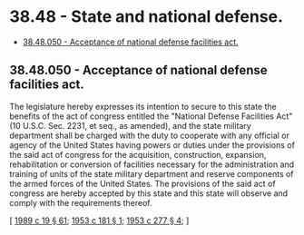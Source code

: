 # 38.48 - State and national defense.
* [38.48.050 - Acceptance of national defense facilities act.](#3848050---acceptance-of-national-defense-facilities-act)
## 38.48.050 - Acceptance of national defense facilities act.
The legislature hereby expresses its intention to secure to this state the benefits of the act of congress entitled the "National Defense Facilities Act" (10 U.S.C. Sec. 2231, et seq., as amended), and the state military department shall be charged with the duty to cooperate with any official or agency of the United States having powers or duties under the provisions of the said act of congress for the acquisition, construction, expansion, rehabilitation or conversion of facilities necessary for the administration and training of units of the state military department and reserve components of the armed forces of the United States. The provisions of the said act of congress are hereby accepted by this state and this state will observe and comply with the requirements thereof.

\[ [1989 c 19 § 61](https://leg.wa.gov/CodeReviser/documents/sessionlaw/1989c19.pdf?cite=1989%20c%2019%20§%2061); [1953 c 181 § 1](https://leg.wa.gov/CodeReviser/documents/sessionlaw/1953c181.pdf?cite=1953%20c%20181%20§%201); [1953 c 277 § 4](https://leg.wa.gov/CodeReviser/documents/sessionlaw/1953c277.pdf?cite=1953%20c%20277%20§%204); \]

